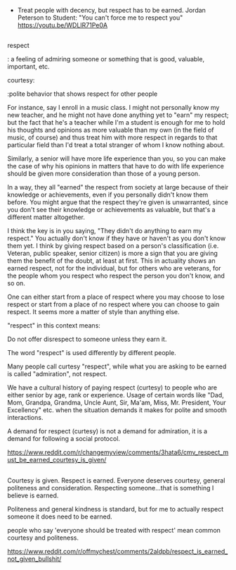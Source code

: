 - Treat people with decency, but respect has to be earned. Jordan Peterson to Student: "You can't force me to respect you" https://youtu.be/WDLIR71Pe0A

##

respect

: a feeling of admiring someone or something that is good, valuable, important, etc.

courtesy:

:polite behavior that shows respect for other people


For instance, say I enroll in a music class. I might not personally know my new teacher, and he might not have done anything yet to "earn" my respect; but the fact that he's a teacher while I'm a student is enough for me to hold his thoughts and opinions as more valuable than my own (in the field of music, of course) and thus treat him with more respect in regards to that particular field than I'd treat a total stranger of whom I know nothing about.

Similarly, a senior will have more life experience than you, so you can make the case of why his opinions in matters that have to do with life experience should be given more consideration than those of a young person.

In a way, they all "earned" the respect from society at large because of their knowledge or achievements, even if you personally didn't know them before. You might argue that the respect they're given is unwarranted, since you don't see their knowledge or achievements as valuable, but that's a different matter altogether.


I think the key is in you saying, "They didn't do anything to earn my respect." You actually don't know if they have or haven't as you don't know them yet. I think by giving respect based on a person's classification (i.e. Veteran, public speaker, senior citizen) is more a sign that you are giving them the benefit of the doubt, at least at first. This in actuality shows an earned respect, not for the individual, but for others who are veterans, for the people whom you respect who respect the person you don't know, and so on.

One can either start from a place of respect where you may choose to lose respect or start from a place of no respect where you can choose to gain respect. It seems more a matter of style than anything else.


"respect" in this context means:

Do not offer disrespect to someone unless they earn it.


The word "respect" is used differently by different people.

Many people call curtesy "respect", while what you are asking to be earned is called "admiration", not respect.

We have a cultural history of paying respect (curtesy) to people who are either senior by age, rank or experience. Usage of certain words like "Dad, Mom, Grandpa, Grandma, Uncle Aunt, Sir, Ma'am, Miss, Mr. President, Your Excellency" etc. when the situation demands it makes for polite and smooth interactions.

A demand for respect (curtesy) is not a demand for admiration, it is a demand for following a social protocol.

https://www.reddit.com/r/changemyview/comments/3hata6/cmv_respect_must_be_earned_courtesy_is_given/

##

Courtesy is given. Respect is earned. Everyone deserves courtesy, general politeness and consideration. Respecting someone...that is something I believe is earned.

Politeness and general kindness is standard, but for me to actually respect someone it does need to be earned.

people who say 'everyone should be treated with respect' mean common courtesy and politeness.

https://www.reddit.com/r/offmychest/comments/2aldpb/respect_is_earned_not_given_bullshit/
